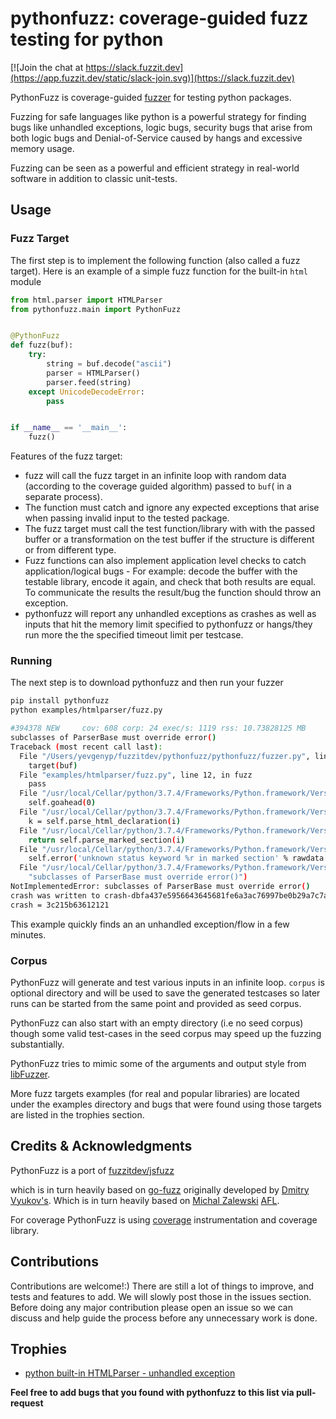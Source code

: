 # pythonfuzz: coverage-guided fuzz testing for python
[![Join the chat at https://slack.fuzzit.dev](https://app.fuzzit.dev/static/slack-join.svg)](https://slack.fuzzit.dev)


PythonFuzz is coverage-guided [fuzzer](https://developer.mozilla.org/en-US/docs/Glossary/Fuzzing) for testing python packages.

Fuzzing for safe languages like python is a powerful strategy for finding bugs like unhandled exceptions, logic bugs,
security bugs that arise from both logic bugs and Denial-of-Service caused by hangs and excessive memory usage.

Fuzzing can be seen as a powerful and efficient strategy in real-world software in addition to classic unit-tests.

## Usage

### Fuzz Target

The first step is to implement the following function (also called a fuzz
target). Here is an example of a simple fuzz function for the built-in `html` module

```python
from html.parser import HTMLParser
from pythonfuzz.main import PythonFuzz


@PythonFuzz
def fuzz(buf):
    try:
        string = buf.decode("ascii")
        parser = HTMLParser()
        parser.feed(string)
    except UnicodeDecodeError:
        pass


if __name__ == '__main__':
    fuzz()
```

Features of the fuzz target:

* fuzz will call the fuzz target in an infinite loop with random data (according to the coverage guided algorithm) passed to `buf`( in a separate process).
* The function must catch and ignore any expected exceptions that arise when passing invalid input to the tested package.
* The fuzz target must call the test function/library with with the passed buffer or a transformation on the test buffer 
if the structure is different or from different type.
* Fuzz functions can also implement application level checks to catch application/logical bugs - For example: 
decode the buffer with the testable library, encode it again, and check that both results are equal. To communicate the results
the result/bug the function should throw an exception.
* pythonfuzz will report any unhandled exceptions as crashes as well as inputs that hit the memory limit specified to pythonfuzz
or hangs/they run more the the specified timeout limit per testcase.


### Running

The next step is to download pythonfuzz and then run your fuzzer

```bash
pip install pythonfuzz
python examples/htmlparser/fuzz.py

#394378 NEW     cov: 608 corp: 24 exec/s: 1119 rss: 10.73828125 MB
subclasses of ParserBase must override error()
Traceback (most recent call last):
  File "/Users/yevgenyp/fuzzitdev/pythonfuzz/pythonfuzz/fuzzer.py", line 21, in worker
    target(buf)
  File "examples/htmlparser/fuzz.py", line 12, in fuzz
    pass
  File "/usr/local/Cellar/python/3.7.4/Frameworks/Python.framework/Versions/3.7/lib/python3.7/html/parser.py", line 111, in feed
    self.goahead(0)
  File "/usr/local/Cellar/python/3.7.4/Frameworks/Python.framework/Versions/3.7/lib/python3.7/html/parser.py", line 179, in goahead
    k = self.parse_html_declaration(i)
  File "/usr/local/Cellar/python/3.7.4/Frameworks/Python.framework/Versions/3.7/lib/python3.7/html/parser.py", line 264, in parse_html_declaration
    return self.parse_marked_section(i)
  File "/usr/local/Cellar/python/3.7.4/Frameworks/Python.framework/Versions/3.7/lib/python3.7/_markupbase.py", line 159, in parse_marked_section
    self.error('unknown status keyword %r in marked section' % rawdata[i+3:j])
  File "/usr/local/Cellar/python/3.7.4/Frameworks/Python.framework/Versions/3.7/lib/python3.7/_markupbase.py", line 34, in error
    "subclasses of ParserBase must override error()")
NotImplementedError: subclasses of ParserBase must override error()
crash was written to crash-dbfa437e5956643645681fe6a3ac76997be0b29a7c7af82d88c8c390f379502d
crash = 3c215b63612121
```

This example quickly finds an an unhandled exception/flow in a few minutes.

### Corpus

PythonFuzz will generate and test various inputs in an infinite loop. `corpus` is optional directory and will be used to
save the generated testcases so later runs can be started from the same point and provided as seed corpus.

PythonFuzz can also start with an empty directory (i.e no seed corpus) though some valid test-cases in the seed corpus
may speed up the fuzzing substantially.  

PythonFuzz tries to mimic some of the arguments and output style from [libFuzzer](https://llvm.org/docs/LibFuzzer.html).

More fuzz targets examples (for real and popular libraries) are located under the examples directory and
bugs that were found using those targets are listed in the trophies section.

## Credits & Acknowledgments

PythonFuzz is a port of [fuzzitdev/jsfuzz](https://github.com/fuzzitdev/jsfuzz)

which is in turn heavily based on [go-fuzz](https://github.com/dvyukov/go-fuzz) originally developed by [Dmitry Vyukov's](https://twitter.com/dvyukov).
Which is in turn heavily based on [Michal Zalewski](https://twitter.com/lcamtuf) [AFL](http://lcamtuf.coredump.cx/afl/).

For coverage PythonFuzz is using [coverage](https://coverage.readthedocs.io/en/v4.5.x/) instrumentation and coverage library. 

## Contributions

Contributions are welcome!:) There are still a lot of things to improve, and tests and features to add. We will slowly post those in the
issues section. Before doing any major contribution please open an issue so we can discuss and help guide the process before
any unnecessary work is done.


## Trophies

* [python built-in HTMLParser - unhandled exception](https://bugs.python.org/msg355287)

**Feel free to add bugs that you found with pythonfuzz to this list via pull-request**
